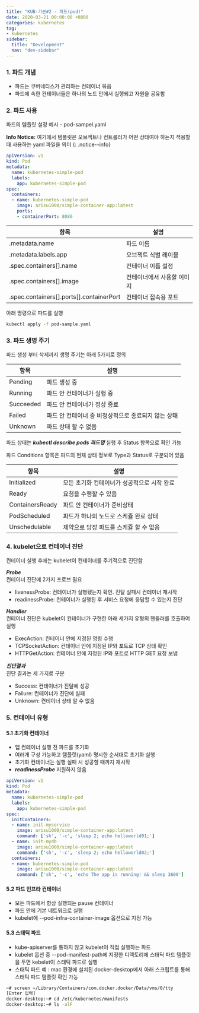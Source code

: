 ```yaml
---
title: "KUB-기본#2 - 파드(pod)"
date: 2020-03-21 00:00:00 +0800
categories: kubernetes
tag:
- kubernetes
sidebar:
  title: "Development"
  nav: "dev-sidebar"
---
```


### 1. 파드 개념

- 파드는 쿠버네티스가 관리하는 컨테이너 묶음
- 파드에 속한 컨테이너들은 하나의 노드 안에서 실행되고 자원을 공유함

### 2. 파드 사용

파드의 템플릿 설정 예시 - pod-sampel.yaml<br>

**Info Notice:** 여기에서 템플릿은 오브젝트나 컨트롤러가 어떤 상태여야 하는지 젹용할 때 사용하는 yaml 파일을 의미
{: .notice--info}

```yaml
apiVersion: v1
kind: Pod
metadata:
  name: kubernetes-simple-pod
  labels:
    app: kubernetes-simple-pod
spec:
  containers:
  - name: kubernetes-simple-pod
    image: arisu1000/simple-container-app:latest
    ports:
    - containerPort: 8080
```

| 항목 | 설명 |
| --- | --- |
| .metadata.name | 파드 이름 |
| .metadata.labels.app | 오브젝트 식별 레이블 |
| .spec.containers[].name | 컨테이너 이름 설정 |
| .spec.containers[].image | 컨테이너에서 사용할 이미지 |
| .spec.containers[].ports[].containerPort | 컨테이너 접속용 포트|

아래 명령으로 파드를 실행 <br>

```sh 
kubectl apply -f pod-sample.yaml
```

### 3. 파드 생명 주기

파드 생성 부터 삭제까지 생명 주기는 아래 5가지로 정의

| 항목 | 설명 |
| --- | --- |
| Pending | 파드 생성 중 | 
| Running | 파드 안 컨테이너가 실행 중 |
| Succeeded | 파드 안 컨테이너가 정상 종료 |
| Failed |  파드 안 컨테이너 중 비정상적으로 종료되지 않는 상태 |
| Unknown | 파드 상태 할 수 없음 |

파드 상태는 ***kubectl describe pods 파드명*** 실행 후 Status 항목으로 확인 가능 <br>

파드 Conditions 항목은 파드의 현재 상태 정보로 Type과 Status로 구분되어 있음 <br>

| 항목 | 설명 |
| --- | --- |
| Initialized | 모든 초기화 컨테이너가 성공적으로 시작 완료 |
| Ready | 요청을 수행할 수 있음 |
| ContainersReady | 파드 안 컨테이너가 준비상태 |
| PodScheduled | 파드가 하나의 노드로 스케쥴 완료 상태 |
| Unschedulable | 제약으로 당장 파드를 스케쥴 할 수 없음 |

### 4. kubelet으로 컨테이너 진단

컨테이너 실행 후에는 kubelet이 컨테이너를 주기적으로 진단함 <br>

***Probe*** <br>
컨테이너 진단에 2가지 프로브 필요 <br>

- livenessProbe: 컨테이너가 실행됐는지 확인. 진달 실패시 컨테이너 재시작 
- readinessProbe: 컨테이너가 실행된 후 서비스 요청에 응답할 수 있는지 진단

***Handler*** <br>
컨테이너 진단은 kubelet이 컨테이너가 구현한 아래 세가지 유형의 핸들러를 호출하여 실행 <br>

- ExecAction: 컨테이너 안에 지정된 명령 수행
- TCPSocketAction: 컨테이너 안에 지정된 IP와 포트로 TCP 상태 확인
- HTTPGetAction: 컨테이너 안에 지정된 IP와 포트로 HTTP GET 요청 보냄

***진단결과*** <br>
진단 결과는 세 가지로 구분 <br>

- Success: 컨테이너가 진달에 성공
- Failure: 컨테이너가 진단에 실패
- Unknown: 컨테이너 상태 알 수 없음

### 5. 컨테이너 유형

#### 5.1 초기화 컨테이너

- 앱 컨테이너 실행 전 파드를 초기화
- 여러개 구성 가능하고 탬플릿(yaml) 명시한 순서대로 초기화 실행
- 초기화 컨테이너는 실행 실패 시 성공할 때까지 재시작
- ***readinessProbe*** 지원하지 않음

```yaml
apiVersion: v1
kind: Pod
metadata:
  name: kubernetes-simple-pod
  labels:
    app: kubernetes-simple-pod
spec:
  initContainers:
  - name: init-myservice
    image: arisu1000/simple-container-app:latest
    command: ['sh', '-c', 'sleep 2; echo helloworld01;']
  - name: init-mydb
    image: arisu1000/simple-container-app:latest
    command: ['sh', '-c', 'sleep 2; echo helloworld02;']
  containers:
  - name: kubernetes-simple-pod 
    image: arisu1000/simple-container-app:latest
    command: ['sh', '-c', 'echo The app is running! && sleep 3600']
```
#### 5.2 파드 인프라 컨테이너

- 모든 파드에서 항상 실행되는 pause 컨테이너
- 파드 안에 기본 네트워크로 실행
- kubelet에 --pod-infra-container-image 옵션으로 지정 가능 

#### 5.3 스태틱 파드

- kube-apiserver를 통하지 않고 kubelet이 직접 실행하는 파드
- kubelet 옵션 중 --pod-manifest-path에 지정한 디렉토리에 스태딕 파드 탬플릿을 두면 kebelet이
스태틱 파드로 실행
- 스태틱 파드 예 : mac 환경에 설치된 docker-desktop에서 아래 스크립트를 통해 스태틱 파드 탬플릿 확인 가능

```sh 
~# screen ~/Library/Containers/com.docker.docker/Data/vms/0/tty
[Enter 입력]
docker-desktop:~# cd /etc/kubernetes/manifests 
docker-desktop:~# ls -alF
```

